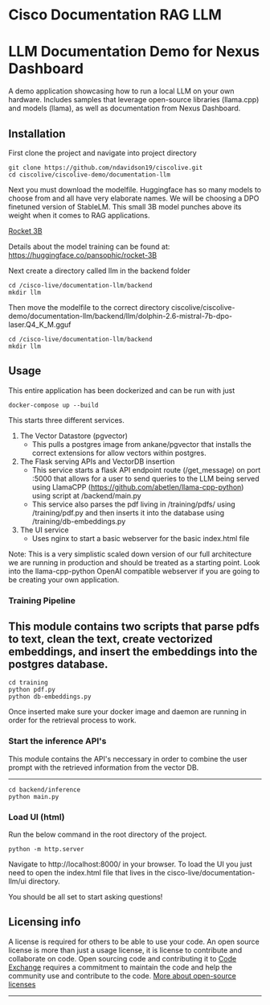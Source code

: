 # Cisco Documentation RAG LLM

# LLM Documentation Demo for Nexus Dashboard

A demo application showcasing how to run a local LLM on your own hardware. Includes samples that leverage open-source libraries (llama.cpp) and models (llama), as well as documentation from Nexus Dashboard.

## Installation

First clone the project and navigate into project directory
```
git clone https://github.com/ndavidson19/ciscolive.git
cd ciscolive/ciscolive-demo/documentation-llm
```

Next you must download the modelfile. Huggingface has so many models to choose from and all have very elaborate names. We will be choosing a DPO finetuned version of StableLM. This small 3B model punches above its weight when it comes to RAG applications. 

[Rocket 3B](https://huggingface.co/TheBloke/rocket-3B-GGUF/blob/main/rocket-3b.Q4_K_M.gguf)

Details about the model training can be found at: https://huggingface.co/pansophic/rocket-3B

Next create a directory called llm in the backend folder
```
cd /cisco-live/documentation-llm/backend
mkdir llm
```

Then move the modelfile to the correct directory ciscolive/ciscolive-demo/documentation-llm/backend/llm/dolphin-2.6-mistral-7b-dpo-laser.Q4_K_M.gguf
```
cd /cisco-live/documentation-llm/backend
mkdir llm
```

## Usage 

This entire application has been dockerized and can be run with just
```
docker-compose up --build
```
This starts three different services.
1. The Vector Datastore (pgvector)
   - This pulls a postgres image from ankane/pgvector that installs the correct extensions for allow vectors within postgres.
2. The Flask serving APIs and VectorDB insertion
   - This service starts a flask API endpoint route (/get_message) on port :5000 that allows for a user to send queries to the LLM being served using LlamaCPP (https://github.com/abetlen/llama-cpp-python) using script at /backend/main.py
   - This service also parses the pdf living in /training/pdfs/ using /training/pdf.py and then inserts it into the database using /training/db-embeddings.py
3. The UI service
   - Uses nginx to start a basic webserver for the basic index.html file

Note: This is a very simplistic scaled down version of our full architecture we are running in production and should be treated as a starting point. Look into the llama-cpp-python OpenAI compatible webserver if you are going to be creating your own application.


### Training Pipeline 
This module contains two scripts that parse pdfs to text, clean the text, create vectorized embeddings, and insert the embeddings into the postgres database. 
---
```
cd training
python pdf.py
python db-embeddings.py
```
Once inserted make sure your docker image and daemon are running in order for the retrieval process to work.

### Start the inference API's
This module contains the API's neccessary in order to combine the user prompt with the retrieved information from the vector DB.

---
```
cd backend/inference
python main.py
```

### Load UI (html)
Run the below command in the root directory of the project.
```
python -m http.server
```
Navigate to http://localhost:8000/ in your browser.
To load the UI you just need to open the index.html file that lives in the cisco-live/documentation-llm/ui directory. 

You should be all set to start asking questions!


## Licensing info

A license is required for others to be able to use your code. An open source license is more than just a usage license, it is license to contribute and collaborate on code. Open sourcing code and contributing it to [Code Exchange](https://developer.cisco.com/codeexchange/) requires a commitment to maintain the code and help the community use and contribute to the code. 
[More about open-source licenses](https://github.com/CiscoDevNet/code-exchange-repo-template/blob/main/manual-sample-repo/open-source_license_guide.md)

----


